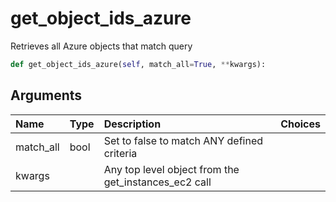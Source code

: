 # get\_object\_ids\_azure

Retrieves all Azure objects that match query

```python
def get_object_ids_azure(self, match_all=True, **kwargs):
```

## Arguments

| Name | Type | Description | Choices |
| :--- | :--- | :--- | :--- |
| match\_all | bool | Set to false to match ANY defined criteria |  |
| kwargs |  | Any top level object from the get\_instances\_ec2 call |  |

